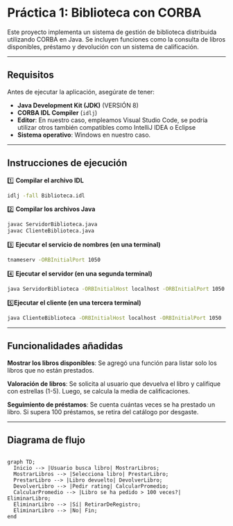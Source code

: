 
# Práctica 1: Biblioteca con CORBA  

Este proyecto implementa un sistema de gestión de biblioteca distribuida utilizando CORBA en Java. Se incluyen funciones como la consulta de libros disponibles, préstamo y devolución con un sistema de calificación.  

---

## Requisitos  
Antes de ejecutar la aplicación, asegúrate de tener:  
- **Java Development Kit (JDK)** (VERSIÓN 8) 
- **CORBA IDL Compiler** (`idlj`)  
- **Editor**: En nuestro caso, empleamos Visual Studio Code, se podría utilizar otros también compatibles como IntelliJ IDEA o Eclipse  
- **Sistema operativo**: Windows en nuestro caso. 

---

##  Instrucciones de ejecución  

1️⃣ **Compilar el archivo IDL**  
```sh
idlj -fall Biblioteca.idl
```

2️⃣ **Compilar los archivos Java**
```sh
javac ServidorBiblioteca.java
javac ClienteBiblioteca.java
```

3️⃣ **Ejecutar el servicio de nombres (en una terminal)**
```sh
tnameserv -ORBInitialPort 1050
```
4️⃣ **Ejecutar el servidor (en una segunda terminal)**
```sh
java ServidorBiblioteca -ORBInitialHost localhost -ORBInitialPort 1050
```

5️⃣**Ejecutar el cliente (en una tercera terminal)**
```sh
java ClienteBiblioteca -ORBInitialHost localhost -ORBInitialPort 1050
```

---

## Funcionalidades añadidas  

**Mostrar los libros disponibles**: Se agregó una función para listar solo los libros que no están prestados.  

**Valoración de libros**: Se solicita al usuario que devuelva el libro y califique con estrellas (1-5). Luego, se calcula la media de calificaciones.  

**Seguimiento de préstamos**: Se cuenta cuántas veces se ha prestado un libro. Si supera 100 préstamos, se retira del catálogo por desgaste.  


--- 


## Diagrama de flujo 

```mermaid

graph TD;
  Inicio --> |Usuario busca libro| MostrarLibros;
  MostrarLibros --> |Selecciona libro| PrestarLibro;
  PrestarLibro --> |Libro devuelto| DevolverLibro;
  DevolverLibro --> |Pedir rating| CalcularPromedio;
  CalcularPromedio --> |Libro se ha pedido > 100 veces?| EliminarLibro;
  EliminarLibro --> |Sí| RetirarDeRegistro;
  EliminarLibro --> |No| Fin;
end

```